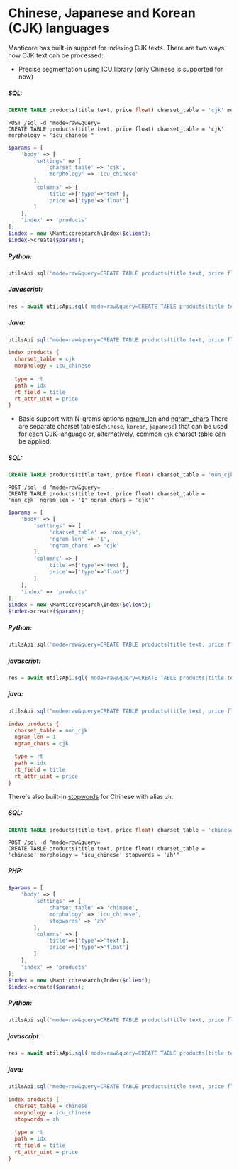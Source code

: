 # Chinese, Japanese and Korean (CJK) languages

Manticore has built-in support for indexing CJK texts. There are two ways how CJK text can be processed:

<!-- example cjk 1 -->
* Precise segmentation using ICU library (only Chinese is supported for now)


<!-- intro -->
##### SQL:

<!-- request SQL -->

```sql
CREATE TABLE products(title text, price float) charset_table = 'cjk' morphology = 'icu_chinese'
```

<!-- request HTTP -->

```http
POST /sql -d "mode=raw&query=
CREATE TABLE products(title text, price float) charset_table = 'cjk' morphology = 'icu_chinese'"
```

<!-- request PHP -->

```php
$params = [
    'body' => [
        'settings' => [
            'charset_table' => 'cjk',
            'morphology' => 'icu_chinese'
        ],
        'columns' => [
            'title'=>['type'=>'text'],
            'price'=>['type'=>'float']
        ]
    ],
    'index' => 'products'
];
$index = new \Manticoresearch\Index($client);
$index->create($params);
```

<!-- intro -->
##### Python:

<!-- request Python -->

```python
utilsApi.sql('mode=raw&query=CREATE TABLE products(title text, price float) charset_table = \'cjk\' morphology = \'icu_chinese\'')
```

<!-- intro -->
##### Javascript:

<!-- request Javascript -->

```javascript
res = await utilsApi.sql('mode=raw&query=CREATE TABLE products(title text, price float) charset_table = \'cjk\' morphology = \'icu_chinese\'');
```

<!-- intro -->
##### Java:

<!-- request Java -->

```java
utilsApi.sql("mode=raw&query=CREATE TABLE products(title text, price float) charset_table = 'cjk' morphology = 'icu_chinese'");
```
<!-- request CONFIG -->

```ini
index products {
  charset_table = cjk
  morphology = icu_chinese
  
  type = rt
  path = idx
  rt_field = title
  rt_attr_uint = price
}
```
<!-- end -->

<!-- example cjk 2 -->
* Basic support with N-grams options [ngram_len](Creating_an_index/NLP_and_tokenization/Low-level_tokenization.md#ngram_len) and [ngram_chars](Creating_an_index/NLP_and_tokenization/Low-level_tokenization.md#ngram_chars)
There are separate charset tables(`chinese`, `korean`, `japanese`) that can be used for each CJK-language or, alternatively, common `cjk` charset table can be applied. 


<!-- intro -->
##### SQL:

<!-- request SQL -->

```sql
CREATE TABLE products(title text, price float) charset_table = 'non_cjk' ngram_len = '1' ngram_chars = 'cjk'
```

<!-- request HTTP -->

```http
POST /sql -d "mode=raw&query=
CREATE TABLE products(title text, price float) charset_table = 'non_cjk' ngram_len = '1' ngram_chars = 'cjk'"
```

<!-- request PHP -->

```php
$params = [
    'body' => [
        'settings' => [
             'charset_table' => 'non_cjk',
             'ngram_len' => '1',
             'ngram_chars' => 'cjk'
        ],
        'columns' => [
            'title'=>['type'=>'text'],
            'price'=>['type'=>'float']
        ]
    ],
    'index' => 'products'
];
$index = new \Manticoresearch\Index($client);
$index->create($params);
```

<!-- intro -->
##### Python:

<!-- request Python -->

```python
utilsApi.sql('mode=raw&query=CREATE TABLE products(title text, price float) charset_table = \'non_cjk\' ngram_len = \'1\' ngram_chars = \'cjk\'')
```
<!-- intro -->
##### javascript:

<!-- request javascript -->

```javascript
res = await utilsApi.sql('mode=raw&query=CREATE TABLE products(title text, price float) charset_table = \'non_cjk\' ngram_len = \'1\' ngram_chars = \'cjk\'');
```
<!-- intro -->
##### java:

<!-- request Java -->

```java
utilsApi.sql("mode=raw&query=CREATE TABLE products(title text, price float) charset_table = 'non_cjk' ngram_len = '1' ngram_chars = 'cjk'");
```
<!-- request CONFIG -->

```ini
index products {
  charset_table = non_cjk
  ngram_len = 1
  ngram_chars = cjk

  type = rt
  path = idx
  rt_field = title
  rt_attr_uint = price
}
```
<!-- end -->

<!-- example cjk 3 -->
There's also built-in [stopwords](Creating_an_index/NLP_and_tokenization/Ignoring_stop-words.md#stopwords) for Chinese with alias `zh`.


<!-- intro -->
##### SQL:

<!-- request SQL -->

```sql
CREATE TABLE products(title text, price float) charset_table = 'chinese' morphology = 'icu_chinese' stopwords = 'zh'
```

<!-- request HTTP -->

```http
POST /sql -d "mode=raw&query=
CREATE TABLE products(title text, price float) charset_table = 'chinese' morphology = 'icu_chinese' stopwords = 'zh'"
```
<!-- intro -->
##### PHP:
<!-- request PHP -->

```php
$params = [
    'body' => [
        'settings' => [
            'charset_table' => 'chinese',
            'morphology' => 'icu_chinese',
            'stopwords' => 'zh'
        ],
        'columns' => [
            'title'=>['type'=>'text'],
            'price'=>['type'=>'float']
        ]
    ],
    'index' => 'products'
];
$index = new \Manticoresearch\Index($client);
$index->create($params);
```

<!-- intro -->
##### Python:

<!-- request Python -->

```python
utilsApi.sql('mode=raw&query=CREATE TABLE products(title text, price float) charset_table = \'chinese\' morphology = \'icu_chinese\' stopwords = \'zh\'')
```
<!-- intro -->
##### javascript:

<!-- request javascript -->

```javascript
res = await utilsApi.sql('mode=raw&query=CREATE TABLE products(title text, price float) charset_table = \'chinese\' morphology = \'icu_chinese\' stopwords = \'zh\'');
```
<!-- intro -->
##### java:

<!-- request Java -->

```java
utilsApi.sql("mode=raw&query=CREATE TABLE products(title text, price float) charset_table = 'chinese' morphology = 'icu_chinese' stopwords = 'zh'");
```


<!-- request CONFIG -->

```ini
index products {
  charset_table = chinese
  morphology = icu_chinese
  stopwords = zh
  
  type = rt
  path = idx
  rt_field = title
  rt_attr_uint = price
}
```
<!-- end -->
